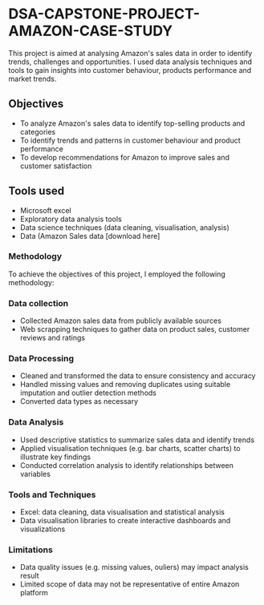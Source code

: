 # DSA-CAPSTONE-PROJECT-AMAZON-CASE-STUDY
This project is aimed at analysing Amazon's sales data in order to identify trends, challenges and opportunities. I used data analysis techniques and tools to gain insights into customer behaviour, products performance and market trends.

## Objectives
- To analyze Amazon's sales data to identify top-selling products and categories
- To identify trends and patterns in customer behaviour and product performance
- To develop recommendations for Amazon to improve sales and customer satisfaction

## Tools used
- Microsoft excel
- Exploratory data analysis tools
- Data science techniques (data cleaning, visualisation, analysis)
- Data (Amazon Sales data [download here]

### Methodology
To achieve the objectives of this project, I employed the following methodology:

### Data collection
- Collected Amazon sales data from publicly available sources
- Web scrapping techniques to gather data on product sales, customer reviews and ratings

### Data Processing
- Cleaned and transformed the data to ensure consistency and accuracy
- Handled missing values and removing duplicates using suitable imputation and outlier detection methods
- Converted data types as necessary

### Data Analysis
- Used descriptive statistics to summarize sales data and identify trends
- Applied visualisation techniques (e.g. bar charts, scatter charts) to illustrate key findings
- Conducted correlation analysis to identify relationships between variables

### Tools and Techniques
- Excel: data cleaning, data visualisation and statistical analysis
- Data visualisation libraries to create interactive dashboards and visualizations

### Limitations
- Data quality issues (e.g. missing values, ouliers) may impact analysis result
- Limited scope of data may not be representative of entire Amazon platform
